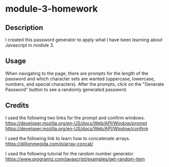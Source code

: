 # module-3-homework

## Description

I created this password generator to apply what I have been learning about Javascript in module 3.

## Usage 

When navigating to the page, there are prompts for the length of the password and which character sets are wanted (uppercase, lowercase, numbers, and special characters). After the prompts, click on the "Generate Password" button to see a randomly generated password.

## Credits

I used the following two links for the prompt and confirm windows.
https://developer.mozilla.org/en-US/docs/Web/API/Window/prompt
https://developer.mozilla.org/en-US/docs/Web/API/Window/confirm

I used the following link to learn how to concatenate arrays.
https://dillionmegida.com/p/array-concat/

I used the following tutorial for the random number generator.
https://www.programiz.com/javascript/examples/get-random-item